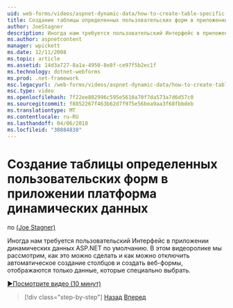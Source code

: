 ```yaml
---
uid: web-forms/videos/aspnet-dynamic-data/how-to-create-table-specific-custom-forms-in-an-aspnet-dynamic-data-application
title: Создание таблицы определенных пользовательских форм в приложении платформа динамических данных | Документы Microsoft
author: JoeStagner
description: Иногда нам требуется пользовательский Интерфейс в приложении динамических данных ASP.NET по умолчанию. В этом видеоролике мы рассмотрим, как это можно сделать и как можно отключить...
ms.author: aspnetcontent
manager: wpickett
ms.date: 12/11/2008
ms.topic: article
ms.assetid: 14d3a727-8a1a-4950-8e8f-ce97f5b2ec1f
ms.technology: dotnet-webforms
ms.prod: .net-framework
msc.legacyurl: /web-forms/videos/aspnet-dynamic-data/how-to-create-table-specific-custom-forms-in-an-aspnet-dynamic-data-application
msc.type: video
ms.openlocfilehash: 7f22ee802996c595e5610a70f7da573a7d6d57c0
ms.sourcegitcommit: f8852267f463b62d7f975e56bea9aa3f68fbbdeb
ms.translationtype: MT
ms.contentlocale: ru-RU
ms.lasthandoff: 04/06/2018
ms.locfileid: "30884838"
---
```

<a name="how-to-create-table-specific-custom-forms-in-an-aspnet-dynamic-data-application"></a>Создание таблицы определенных пользовательских форм в приложении платформа динамических данных
====================
по [(Joe Stagner)](https://github.com/JoeStagner)

Иногда нам требуется пользовательский Интерфейс в приложении динамических данных ASP.NET по умолчанию. В этом видеоролике мы рассмотрим, как это можно сделать и как можно отключить автоматическое создание столбцов и создать веб-формы, отображаются только данные, которые специально выбрать.

[&#9654;Посмотрите видео (10 минут)](https://channel9.msdn.com/Blogs/ASP-NET-Site-Videos/how-to-create-table-specific-custom-forms-in-an-aspnet-dynamic-data-application)

> [!div class="step-by-step"]
> [Назад](how-to-remove-columns-from-your-dynamicdata-data-grids.md)
> [Вперед](aspnet-dynamic-data-custom-form-formatting.md)

